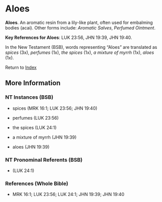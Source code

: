 # Aloes
**Aloes**. 
An aromatic resin from a lily-like plant, often used for embalming bodies (acai). 
Other forms include: 
*Aromatic Salves*, *Perfumed Ointment*. 


**Key References for Aloes**: 
LUK 23:56, JHN 19:39, JHN 19:40. 




In the New Testament (BSB), words representing “Aloes” are translated as 
*spices* (3x), *perfumes* (1x), *the spices* (1x), *a mixture of myrrh* (1x), *aloes* (1x). 


Return to [Index](00-Index.md)

## More Information

### NT Instances (BSB)

* spices (MRK 16:1; LUK 23:56; JHN 19:40)

* perfumes (LUK 23:56)

* the spices (LUK 24:1)

* a mixture of myrrh (JHN 19:39)

* aloes (JHN 19:39)



### NT Pronominal Referents (BSB)

*  (LUK 24:1)



### References (Whole Bible)

* MRK 16:1; LUK 23:56; LUK 24:1; JHN 19:39; JHN 19:40



